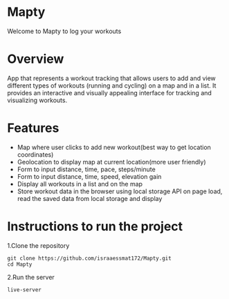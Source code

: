 # Mapty
Welcome to Mapty to log your workouts

# Overview
App that represents a workout tracking that allows users to add and view different types of workouts (running and cycling) on a map and in a list. It provides an interactive and visually appealing interface for tracking and visualizing workouts.

# Features
- Map where user clicks to add new workout(best way to get location coordinates)
- Geolocation to display map at current location(more user friendly)
- Form to input distance, time, pace, steps/minute
- Form to input distance, time, speed, elevation gain
- Display all workouts in a list and on the map
- Store workout data in the browser using local storage API on page load, read the saved data from local storage and display

# Instructions to run the project
1.Clone the repository
```
git clone https://github.com/israaessmat172/Mapty.git
cd Mapty
```
2.Run the server
```
live-server
```
